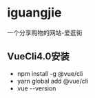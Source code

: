 # iguangjie
一个分享购物的网站-爱逛街

## VueCli4.0安装
- npm install -g @vue/cli
- yarn global add @vue/cli
- vue --version